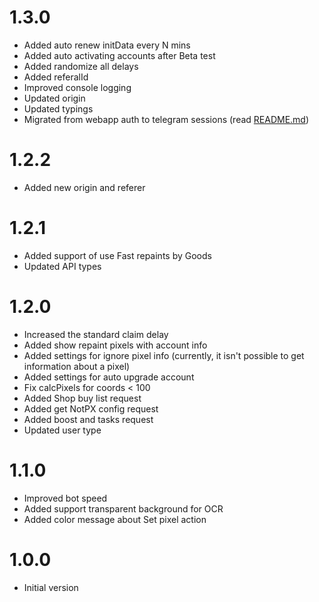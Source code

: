 # 1.3.0

- Added auto renew initData every N mins
- Added auto activating accounts after Beta test
- Added randomize all delays
- Added referalId
- Improved console logging
- Updated origin
- Updated typings
- Migrated from webapp auth to telegram sessions (read [README.md](README.md))

# 1.2.2

- Added new origin and referer

# 1.2.1

- Added support of use Fast repaints by Goods
- Updated API types

# 1.2.0

- Increased the standard claim delay
- Added show repaint pixels with account info
- Added settings for ignore pixel info (currently, it isn't possible to get information about a pixel)
- Added settings for auto upgrade account
- Fix calcPixels for coords < 100
- Added Shop buy list request
- Added get NotPX config request
- Added boost and tasks request
- Updated user type

# 1.1.0

- Improved bot speed
- Added support transparent background for OCR
- Added color message about Set pixel action


# 1.0.0

- Initial version